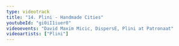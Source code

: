 ```yaml
---
type: videotrack
title: "14. Plini - Handmade Cities"
youtubeId: "gi0iI1iuer0"
videoevents: "David Maxim Micic, DispersE, Plini at Patronaat"
videoartists: ["Plini"]
---
```

